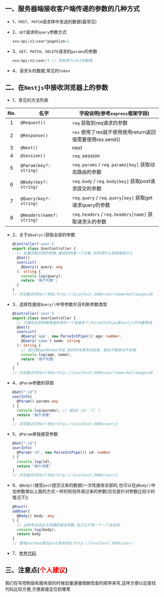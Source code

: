 ## 一、服务器端接收客户端传递的参数的几种方式
* 1、`POST`、`PATCH`请求体中发送的数据(最常见)
* 2、`GET`请求的`query`参数方式
  ```typescript
  xxx/api/v1/user?pageSize=1
  ```
* 3、`GET`、`PATCH`、`DELETE`请求的`params`的参数

  ```typescript
  xxx/api/v1/user/1 // 获取用户id=1的数据
  ```
* 4、请求头的数据,常见的`token`

## 二、在`Nestjs`中接收浏览器上的参数

* 1、常见的方法列表

| No.  | 名字                    | 字段说明(参考`express`框架字段)                   |
| :--: | ----------------------- | ------------------------------------------------- |
|  1   | `@Request()`              | `req` 获取到req请求的参数                           |
|  2   | `@Response()`             | `res` 使用了res就不使用使用return返回值需要使用res.send()  |
|  3   | `@Next()`                 | next                                              |
|  4   | `@Session()`              | `req.`session                                       |
|  5   | `@Param(key?: string)`    | `req.params` / `req.params[key]` 获取动态路由的参数   |
|  6   | `@Body(key?: string)`     | `req.body` / `req.body[key]` 获取post请求提交的参数   |
|  7   | `@Query(key?: string)`    | `req.query` / `req.query[key]` 获取get请求query的参数 |
|  8   | `@Headers(name?: string)` | `req.headers` / `req.headers[name]` 获取请求头的参数  |


* 2、关于`@Query()`获取全部的参数

  ```typescript
  @Controller('user')
  export class UserController {
    // 批量获取全部的参数,接收到的是一个对象,你传递什么我就接收什么
    @Get()
    userList(
      @Query() query: any
    ): string {
      console.log(query);
      return '用户列表';
    }
  }
  // 浏览器访问的url地址:http://localhost:3000/user?name=hello&age=20
  ```

* 3、选择性接收`Query()`中带参数并且判断参数类型

  ```typescript
  @Controller('user')
  export class UserController {
    // 只接收全部参数里面的其中一个或者多个,ParseIntPipe是nestjs中内置管道
    @Get()
    userList(
      @Query('age', new ParseIntPipe()) age: number,
      @Query('name') name: string
    ): string {
      // 我只要age和name字段,别的你传递多的给我，我也不接收也不处理
      console.log(age, name);
      return '用户列表'
    }
  }
  // 浏览器访问的url地址:http://localhost:3000/user?name=hello&age=20
  ```

* 4、`@Param`参数的获取

  ```typescript
  @Get(":id")
  userInfo(
    @Param() params:any
  ) {
    console.log(params); // 输出{ id: '2' }
    return "用户详情"
  }
  // 浏览器访问的url地址:http://localhost:3000/user/2
  ```

* 5、`@Param`单独接受参数

  ```typescript
  @Get(":id")
  userInfo(
    @Param('id', new ParseIntPipe()) id: number
  ) {
    console.log(id);
    return "用户详情"
  }
  // 浏览器访问的url地址:http://localhost:3000/user/2
  ```

* 6、`@Body()`接受`post`提交过来的数据(一次性接收全部的,也可以在`@Body()`中加参数类似上面的方式一样的校验传递过来的参数[仅仅是针对参数比较少的情况下])

  ```typescript
  @Post()
  addUser(
    @Body() body: any
  ) {
    // 这种写法适合大规模的提交参数,自己又不想一个一个去校验
    console.log(body);
    return body
  }
  // 使用postman提交post请求地址:http://localhost:3000/user/
  ```
* 7、[参考代码](https://github.com/kuangshp/nest-book-code/tree/06.params)

## 三、注意点(<font color="#f00">个人建议</font>)
我们在写控制层和服务层的时候劲量遵循增删改查的顺序来写,这样方便以后查找代码比较方便,方便直接定位到哪里